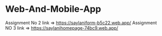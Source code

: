 # Web-And-Mobile-App
Assignment No 2 link => https://saylaniform-b5c22.web.app/
 Assignment NO 3 link => https://saylanihomepage-74bc9.web.app/
